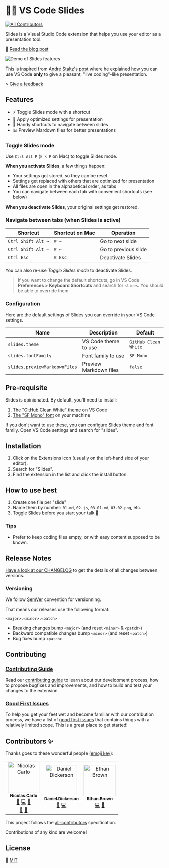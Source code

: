 # 👩‍🏫 VS Code Slides

[![All Contributors](https://img.shields.io/badge/all_contributors-3-orange.svg?style=flat-square)](#contributors)

Slides is a Visual Studio Code extension that helps you use your editor as a presentation tool.

📝 [Read the blog post](https://www.nicoespeon.com/en/2019/11/vscode-as-a-presentation-tool/)

![Demo of Slides features][slides-showcase]

This is inspired from [André Staltz's post][andre-staltz-post] where he explained how you can use VS Code **only** to give a pleasant, "live coding"-like presentation.

[> Give a feedback][create-new-issue]

## Features

- ⚡ Toggle Slides mode with a shortcut
- 🎨 Apply optimized settings for presentation
- 👐 Handy shortcuts to navigate between slides
- 📊 Preview Mardown files for better presentations

### Toggle Slides mode

Use `Ctrl Alt P` (`⌘ ⌥ P` on Mac) to toggle Slides mode.

**When you activate Slides**, a few things happen:

- Your settings got stored, so they can be reset
- Settings get replaced with others that are optimized for presentation
- All files are open in the alphabetical order, as tabs
- You can navigate between each tab with convenient shortcuts (see below)

**When you deactivate Slides**, your original settings get restored.

### Navigate between tabs (when Slides is active)

| Shortcut           | Shortcut on Mac | Operation            |
| ------------------ | --------------- | -------------------- |
| `Ctrl Shift Alt →` | `⌘ →`           | Go to next slide     |
| `Ctrl Shift Alt ←` | `⌘ ←`           | Go to previous slide |
| `Ctrl Esc`         | `⌘ Esc`         | Deactivate Slides    |

You can also re-use _Toggle Slides mode_ to deactivate Slides.

> If you want to change the default shortcuts, go in VS Code **Preferences > Keyboard Shortcuts** and search for `slides`. You should be able to override them.

### Configuration

Here are the default settings of Slides you can override in your VS Code settings.

| Name                          | Description            | Default              |
| ----------------------------- | ---------------------- | -------------------- |
| `slides.theme`                | VS Code theme to use   | `GitHub Clean White` |
| `slides.fontFamily`           | Font family to use     | `SF Mono`            |
| `slides.previewMarkdownFiles` | Preview Markdown files | `false`              |

## Pre-requisite

Slides is opinionated. By default, you'll need to install:

1. [The "GitHub Clean White" theme][recommended-theme] on VS Code
1. [The "SF Mono" font][recommended-font] on your machine

If you don't want to use these, you can configure Slides theme and font family. Open VS Code settings and search for "slides".

## Installation

1. Click on the Extensions icon (usually on the left-hand side of your editor).
1. Search for "Slides".
1. Find the extension in the list and click the install button.

## How to use best

1. Create one file per "slide"
1. Name them by number: `01.md`, `02.js`, `03.01.md`, `03.02.png`, etc.
1. Toggle Slides before you start your talk 🎤

### Tips

- Prefer to keep coding files empty, or with easy content supposed to be known.

## Release Notes

[Have a look at our CHANGELOG][changelog] to get the details of all changes between versions.

### Versioning

We follow [SemVer][semver] convention for versionning.

That means our releases use the following format:

```
<major>.<minor>.<patch>
```

- Breaking changes bump `<major>` (and reset `<minor>` & `<patch>`)
- Backward compatible changes bump `<minor>` (and reset `<patch>`)
- Bug fixes bump `<patch>`

## Contributing

### [Contributing Guide][contributing]

Read our [contributing guide][contributing] to learn about our development process, how to propose bugfixes and improvements, and how to build and test your changes to the extension.

### [Good First Issues][good-first-issues]

To help you get your feet wet and become familiar with our contribution process, we have a list of [good first issues][good-first-issues] that contains things with a relatively limited scope. This is a great place to get started!

## Contributors ✨

Thanks goes to these wonderful people ([emoji key][all-contributors-emoji]):

<!-- ALL-CONTRIBUTORS-LIST:START - Do not remove or modify this section -->
<!-- prettier-ignore -->
<table>
  <tr>
    <td align="center"><a href="https://nicoespeon.com"><img src="https://avatars.githubusercontent.com/u/1094774?v=3" width="100px;" alt="Nicolas Carlo"/><br /><sub><b>Nicolas Carlo</b></sub></a><br /><a href="#question-nicoespeon" title="Answering Questions">💬</a> <a href="https://github.com/nicoespeon/vscode-slides/commits?author=nicoespeon" title="Code">💻</a> <a href="https://github.com/nicoespeon/vscode-slides/commits?author=nicoespeon" title="Documentation">📖</a><br /><a href="#review-nicoespeon" title="Reviewed Pull Requests">👀</a> <a href="#ideas-nicoespeon" title="Ideas">🤔</a></td>
    <td align="center"><a href="https://github.com/divinebovine"><img src="https://avatars0.githubusercontent.com/u/2818169?v=4" width="100px;" alt="Daniel Dickerson"/><br /><sub><b>Daniel Dickerson</b></sub></a><br /><a href="https://github.com/nicoespeon/vscode-slides/issues?q=author%3Adivinebovine" title="Bug reports">🐛</a> <a href="https://github.com/nicoespeon/vscode-slides/commits?author=divinebovine" title="Code">💻</a></td></td>
    <td align="center"><a href="https://github.com/etbrow"><img src="https://avatars0.githubusercontent.com/u/58043405?v=4" width="100px;" alt="Ethan Brown"/><br /><sub><b>Ethan Brown</b></sub></a><br /><a href="https://github.com/nicoespeon/vscode-slides/commits?author=etbrow" title="Code">💻</a> <a href="#ideas-etbrow" title="Ideas">🤔</a></td>
  </tr>
</table>

<!-- ALL-CONTRIBUTORS-LIST:END -->

This project follows the [all-contributors][all-contributors] specification.

Contributions of any kind are welcome!

## License

💁 [MIT][license]

<!-- Links -->

[andre-staltz-post]: https://staltz.com/your-ide-as-a-presentation-tool.html
[change-keybindings]: https://code.visualstudio.com/docs/getstarted/keybindings
[semver]: http://semver.org/
[all-contributors]: https://allcontributors.org
[all-contributors-emoji]: https://allcontributors.org/docs/en/emoji-key
[recommended-theme]: https://marketplace.visualstudio.com/items?itemName=saviorisdead.Theme-GitHubCleanWhite
[recommended-font]: https://github.com/ZulwiyozaPutra/SF-Mono-Font

<!-- Repo links -->

[changelog]: https://github.com/nicoespeon/vscode-slides/blob/master/CHANGELOG.md
[contributing]: https://github.com/nicoespeon/vscode-slides/blob/master/CONTRIBUTING.md
[license]: https://github.com/nicoespeon/vscode-slides/blob/master/LICENSE.md
[good-first-issues]: https://github.com/nicoespeon/vscode-slides/issues?q=is%3Aissue+is%3Aopen+label%3A%22%3Awave%3A+Good+first+issue%22
[create-new-issue]: https://github.com/nicoespeon/vscode-slides/issues/new/choose

<!-- Assets -->

[slides-showcase]: https://github.com/nicoespeon/vscode-slides/blob/master/assets/showcase.gif?raw=true
